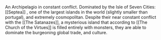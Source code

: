 
An Archipelagio in constant conflict. Dominated by the Isle of Seven Cities: [[Septea]] , one of the largest islands in the world (slightly smaller than portugal), and extremely cosmopolitan. Despite their near constant conflict with the [[The Satanazes]], a mysterious island that according to [[The Church of the Virtues]] is filled entirely with monsters, they are able to dominate the burgeoning global trade, and culture.
